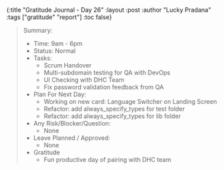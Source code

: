 {:title "Gratitude Journal - Day 26"
:layout :post
:author "Lucky Pradana"   
:tags  ["gratitude" "report"]
:toc false}

> Summary:
> - Time: 9am - 6pm
> - Status: Normal
> - Tasks:
>   - Scrum Handover
>   - Multi-subdomain testing for QA with DevOps
>   - UI Checking with DHC Team
>   - Fix password validation feedback from QA 
> - Plan For Next Day:
>   - Working on new card: Language Switcher on Landing Screen 
>   - Refactor: add always_specify_types for test folder
>   - Refactor: add always_specify_types for lib folder
> - Any Risk/Blocker/Question:
>   - None
> - Leave Planned / Approved:
>   - None
> - Gratitude
>   - Fun productive day of pairing with DHC team  
